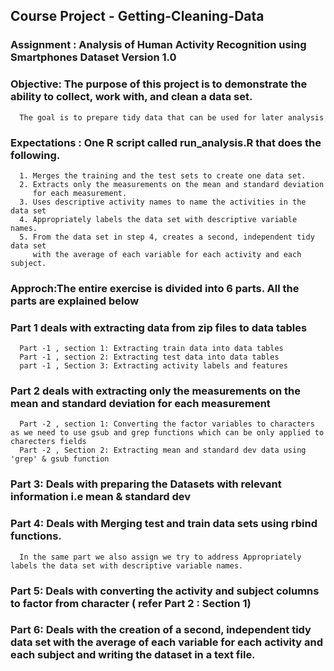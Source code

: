 ## Course Project - Getting-Cleaning-Data

### Assignment : Analysis of Human Activity Recognition using Smartphones Dataset Version 1.0

### Objective: The purpose of this project is to demonstrate the ability to collect, work with, and clean a data set.
      The goal is to prepare tidy data that can be used for later analysis

### Expectations : One R script called run_analysis.R that does the following. 
      1. Merges the training and the test sets to create one data set.
      2. Extracts only the measurements on the mean and standard deviation 
         for each measurement. 
      3. Uses descriptive activity names to name the activities in the data set
      4. Appropriately labels the data set with descriptive variable names. 
      5. From the data set in step 4, creates a second, independent tidy data set 
         with the average of each variable for each activity and each subject.

### Approch:The entire exercise is divided into 6 parts. All the parts are explained below

### Part 1 deals with extracting data from zip files to data tables
      Part -1 , section 1: Extracting train data into data tables
      Part -1 , section 2: Extracting test data into data tables
      part -1 , Section 3: Extracting activity labels and features

### Part 2 deals with extracting only the measurements on the mean and standard deviation for each measurement
      Part -2 , section 1: Converting the factor variables to characters as we need to use gsub and grep functions which can be only applied to charecters fields
      Part -2 , Section 2: Extracting mean and standard dev data using 'grep' & gsub function

### Part 3: Deals with preparing the Datasets with relevant information i.e mean & standard dev

### Part 4: Deals with Merging test and train data sets using rbind functions. 
      In the same part we also assign we try to address Appropriately labels the data set with descriptive variable names.

### Part 5: Deals with converting the activity and subject columns  to factor from character ( refer Part 2 : Section 1)

### Part 6: Deals with the creation of a second, independent tidy data set with  the average of each variable for each activity and each subject and writing the dataset in a text file.
